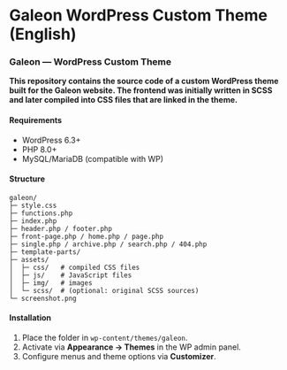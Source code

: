 # Galeon WordPress Custom Theme (English)

### Galeon — WordPress Custom Theme
**This repository contains the source code of a custom WordPress theme built for the Galeon website. The frontend was initially written in SCSS and later compiled into CSS files that are linked in the theme.**

#### Requirements
- WordPress 6.3+
- PHP 8.0+
- MySQL/MariaDB (compatible with WP)

#### Structure
```
galeon/
├─ style.css
├─ functions.php
├─ index.php
├─ header.php / footer.php
├─ front-page.php / home.php / page.php
├─ single.php / archive.php / search.php / 404.php
├─ template-parts/
├─ assets/
│  ├─ css/   # compiled CSS files
│  ├─ js/    # JavaScript files
│  ├─ img/   # images
│  └─ scss/  # (optional: original SCSS sources)
└─ screenshot.png
```

#### Installation
1. Place the folder in `wp-content/themes/galeon`.  
2. Activate via **Appearance → Themes** in the WP admin panel.  
3. Configure menus and theme options via **Customizer**.  
